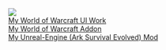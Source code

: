 
<html>
<body>
  <img src="https://media2.giphy.com/media/Nx0rz3jtxtEre/giphy.gif?cid=ecf05e470vs8oy87mnjijkeezuz08vxe36nnqxpba8yxfphr&rid=giphy.gif&ct=g">
    <br>
<a href="https://wago.io/p/Jodsderechte">My World of Warcraft UI Work</a>
  <br>
 <a href=" https://www.curseforge.com/wow/addons/dungeon-aura-tools">My World of Warcraft Addon</a>
   <br>
<a href="https://steamcommunity.com/sharedfiles/filedetails/?id=2632307922">My Unreal-Engine (Ark Survival Evolved) Mod</a>

</body>
</html>
